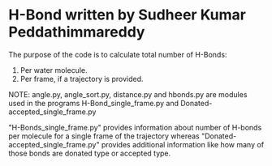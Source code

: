 # H-Bond written by Sudheer Kumar Peddathimmareddy

The purpose of the code is to calculate total number of H-Bonds:
  1.  Per water molecule.
  2.  Per frame, if a trajectory is provided.

NOTE: angle.py, angle_sort.py, distance.py and hbonds.py are modules used in the programs H-Bond_single_frame.py and Donated-accepted_single_frame.py

"H-Bonds_single_frame.py" provides information about number of H-bonds per molecule for a single frame of the trajectory whereas "Donated-accepted_single_frame.py" provides additional information like how many of those bonds are donated type or accepted type.
